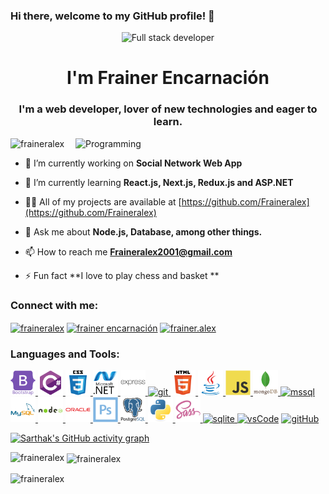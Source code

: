 ### Hi there, welcome to my GitHub profile! 👋
<p align="center"> <img src="https://imgs.search.brave.com/n0NAUTCMj8AnSpIaQzrL5rCiAWSCj9mhsjX3Pa_zJHU/rs:fit:750:400:1/g:ce/aHR0cHM6Ly93d3cu/YWFscGhhLm5ldC93/cC1jb250ZW50L3Vw/bG9hZHMvMjAyMC8x/Mi9mdWxsLXN0YWNr/LWRldmVsb3BtZW50/LmdpZg.gif" alt="Full stack developer" /> </p>
<h1 align="center">I'm Frainer Encarnación</h1>
<h3 align="center">I'm a web developer, lover of new technologies and eager to learn.</h3>
<img align="right" alt="Programming" width="400" src="https://imgs.search.brave.com/cTWvsKv2Fc7C5UDE5anDrCErBLMupkD9BAQQL3XPTBM/rs:fit:800:600:1/g:ce/aHR0cHM6Ly9jZG4u/ZHJpYmJibGUuY29t/L3VzZXJzLzEwNTk1/ODMvc2NyZWVuc2hv/dHMvNDE3MTM2Ny9j/b2RpbmctZnJlYWsu/Z2lm.gif">

<p align="left"> <img src="https://komarev.com/ghpvc/?username=fraineralex&label=Profile%20views&color=0e75b6&style=flat" alt="fraineralex" /> </p>

- 🔭 I’m currently working on **Social Network Web App**

- 🌱 I’m currently learning **React.js, Next.js, Redux.js and ASP.NET**

- 👨‍💻 All of my projects are available at [https://github.com/Fraineralex](https://github.com/Fraineralex)

- 💬 Ask me about **Node.js, Database, among other things.**

- 📫 How to reach me **Fraineralex2001@gmail.com**

- ⚡ Fun fact **I love to play chess and basket **

<h3 align="left">Connect with me:</h3>
<p align="left">
<a href="https://twitter.com/fraineralex" target="blank"><img align="center" src="https://raw.githubusercontent.com/rahuldkjain/github-profile-readme-generator/master/src/images/icons/Social/twitter.svg" alt="fraineralex" height="30" width="40" /></a>
<a href="https://linkedin.com/in/frainer encarnación" target="blank"><img align="center" src="https://raw.githubusercontent.com/rahuldkjain/github-profile-readme-generator/master/src/images/icons/Social/linked-in-alt.svg" alt="frainer encarnación" height="30" width="40" /></a>
<a href="https://instagram.com/frainer.alex" target="blank"><img align="center" src="https://raw.githubusercontent.com/rahuldkjain/github-profile-readme-generator/master/src/images/icons/Social/instagram.svg" alt="frainer.alex" height="30" width="40" /></a>
</p>

<h3 align="left">Languages and Tools:</h3>
<p align="left"> <a href="https://getbootstrap.com" target="_blank" rel="noreferrer"> <img src="https://raw.githubusercontent.com/devicons/devicon/master/icons/bootstrap/bootstrap-plain-wordmark.svg" alt="bootstrap" width="40" height="40"/> </a> <a href="https://www.w3schools.com/cs/" target="_blank" rel="noreferrer"> <img src="https://raw.githubusercontent.com/devicons/devicon/master/icons/csharp/csharp-original.svg" alt="csharp" width="40" height="40"/> </a> <a href="https://www.w3schools.com/css/" target="_blank" rel="noreferrer"> <img src="https://raw.githubusercontent.com/devicons/devicon/master/icons/css3/css3-original-wordmark.svg" alt="css3" width="40" height="40"/> </a> <a href="https://dotnet.microsoft.com/" target="_blank" rel="noreferrer"> <img src="https://raw.githubusercontent.com/devicons/devicon/master/icons/dot-net/dot-net-original-wordmark.svg" alt="dotnet" width="40" height="40"/> </a> <a href="https://expressjs.com" target="_blank" rel="noreferrer"> <img src="https://raw.githubusercontent.com/devicons/devicon/master/icons/express/express-original-wordmark.svg" alt="express" width="40" height="40"/> </a> <a href="https://git-scm.com/" target="_blank" rel="noreferrer"> <img src="https://www.vectorlogo.zone/logos/git-scm/git-scm-icon.svg" alt="git" width="40" height="40"/> </a> <a href="https://www.w3.org/html/" target="_blank" rel="noreferrer"> <img src="https://raw.githubusercontent.com/devicons/devicon/master/icons/html5/html5-original-wordmark.svg" alt="html5" width="40" height="40"/> </a> <a href="https://www.java.com" target="_blank" rel="noreferrer"> <img src="https://raw.githubusercontent.com/devicons/devicon/master/icons/java/java-original.svg" alt="java" width="40" height="40"/> </a> <a href="https://developer.mozilla.org/en-US/docs/Web/JavaScript" target="_blank" rel="noreferrer"> <img src="https://raw.githubusercontent.com/devicons/devicon/master/icons/javascript/javascript-original.svg" alt="javascript" width="40" height="40"/> </a> <a href="https://www.mongodb.com/" target="_blank" rel="noreferrer"> <img src="https://raw.githubusercontent.com/devicons/devicon/master/icons/mongodb/mongodb-original-wordmark.svg" alt="mongodb" width="40" height="40"/> </a> <a href="https://www.microsoft.com/en-us/sql-server" target="_blank" rel="noreferrer"> <img src="https://www.svgrepo.com/show/303229/microsoft-sql-server-logo.svg" alt="mssql" width="40" height="40"/> </a> <a href="https://www.mysql.com/" target="_blank" rel="noreferrer"> <img src="https://raw.githubusercontent.com/devicons/devicon/master/icons/mysql/mysql-original-wordmark.svg" alt="mysql" width="40" height="40"/> </a> <a href="https://nodejs.org" target="_blank" rel="noreferrer"> <img src="https://raw.githubusercontent.com/devicons/devicon/master/icons/nodejs/nodejs-original-wordmark.svg" alt="nodejs" width="40" height="40"/> </a> <a href="https://www.oracle.com/" target="_blank" rel="noreferrer"> <img src="https://raw.githubusercontent.com/devicons/devicon/master/icons/oracle/oracle-original.svg" alt="oracle" width="40" height="40"/> </a> <a href="https://www.photoshop.com/en" target="_blank" rel="noreferrer"> <img src="https://raw.githubusercontent.com/devicons/devicon/master/icons/photoshop/photoshop-line.svg" alt="photoshop" width="40" height="40"/> </a> <a href="https://www.postgresql.org" target="_blank" rel="noreferrer"> <img src="https://raw.githubusercontent.com/devicons/devicon/master/icons/postgresql/postgresql-original-wordmark.svg" alt="postgresql" width="40" height="40"/> </a> <a href="https://www.python.org" target="_blank" rel="noreferrer"> <img src="https://raw.githubusercontent.com/devicons/devicon/master/icons/python/python-original.svg" alt="python" width="40" height="40"/> </a> <a href="https://sass-lang.com" target="_blank" rel="noreferrer"> <img src="https://raw.githubusercontent.com/devicons/devicon/master/icons/sass/sass-original.svg" alt="sass" width="40" height="40"/> </a> <a href="https://www.sqlite.org/" target="_blank" rel="noreferrer"> <img src="https://www.vectorlogo.zone/logos/sqlite/sqlite-icon.svg" alt="sqlite" width="40" height="40"/> </a>
<a href="https://code.visualstudio.com/" target="_blank" rel="noreferrer"> <img src="https://iconape.com/wp-content/png_logo_vector/visual-studio-code.png" alt="vsCode" width="40" height="40"/></a>
<a href="#" target="_blank" rel="noreferrer"> <img src="https://pngimg.com/uploads/github/github_PNG20.png" alt="gitHub" width="40" height="40"/> </a>
</p>

[![Sarthak's GitHub activity graph](https://activity-graph.herokuapp.com/graph?username=fraineralex&&theme=xcode)](https://github.com/fraineralex)

<p><img align="left" src="https://github-readme-stats.vercel.app/api/top-langs?username=fraineralex&show_icons=true&locale=en&layout=compact&theme=tokyonight" alt="fraineralex" /></p>

<p>&nbsp;<img align="center" src="https://github-readme-stats.vercel.app/api?username=fraineralex&show_icons=true&locale=en&theme=tokyonight" alt="fraineralex" /></p>

<p><img align="center" src="https://github-readme-streak-stats.herokuapp.com/?user=fraineralex&&theme=tokyonight" alt="fraineralex" /></p>

